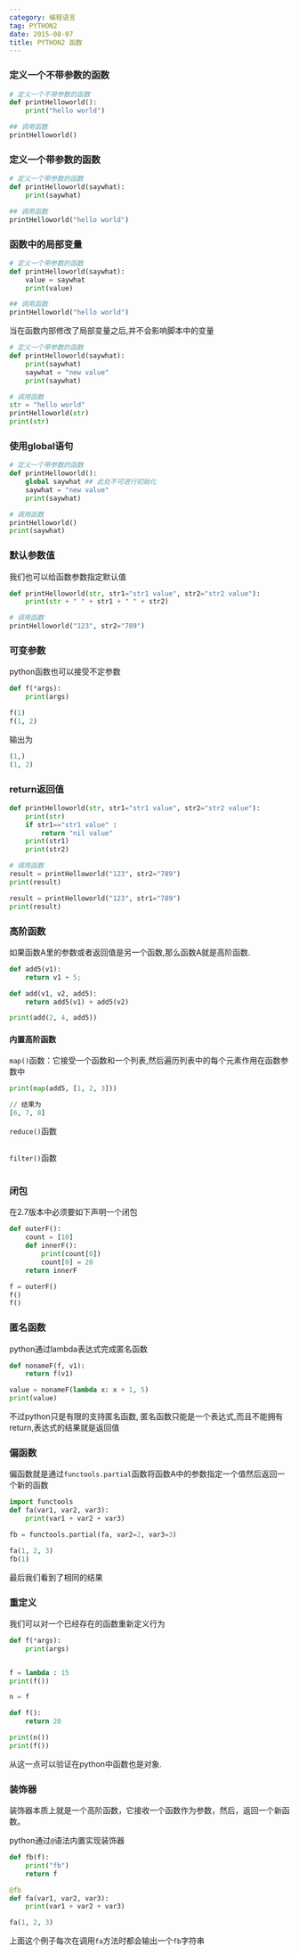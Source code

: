 ```yaml
---
category: 编程语言
tag: PYTHON2
date: 2015-08-07
title: PYTHON2 函数
---
```


### 定义一个不带参数的函数
```python
# 定义一个不带参数的函数
def printHelloworld():
    print("hello world")

## 调用函数
printHelloworld()
```

### 定义一个带参数的函数
```python
# 定义一个带参数的函数
def printHelloworld(saywhat):
    print(saywhat)

## 调用函数
printHelloworld("hello world")
```

### 函数中的局部变量
```python
# 定义一个带参数的函数
def printHelloworld(saywhat):
    value = saywhat
    print(value)

## 调用函数
printHelloworld("hello world")
```

当在函数内部修改了局部变量之后,并不会影响脚本中的变量
```python
# 定义一个带参数的函数
def printHelloworld(saywhat):
    print(saywhat)
    saywhat = "new value"
    print(saywhat)

# 调用函数
str = "hello world"
printHelloworld(str)
print(str)
```

### 使用global语句
```python
# 定义一个带参数的函数
def printHelloworld():
    global saywhat ## 此处不可进行初始化
    saywhat = "new value"
    print(saywhat)

# 调用函数
printHelloworld()
print(saywhat)
```

### 默认参数值
我们也可以给函数参数指定默认值
```python
def printHelloworld(str, str1="str1 value", str2="str2 value"):
    print(str + " " + str1 + " " + str2)

# 调用函数
printHelloworld("123", str2="789")
```

### 可变参数
python函数也可以接受不定参数
```python
def f(*args):
	print(args)

f(1)
f(1, 2)
```
输出为
```python
(1,)
(1, 2)
```

### return返回值
```python
def printHelloworld(str, str1="str1 value", str2="str2 value"):
    print(str)
    if str1=="str1 value" :
        return "nil value"
    print(str1)
    print(str2)

# 调用函数
result = printHelloworld("123", str2="789")
print(result)

result = printHelloworld("123", str1="789")
print(result)
```

### 高阶函数
如果函数A里的参数或者返回值是另一个函数,那么函数A就是高阶函数.
```python
def add5(v1):
	return v1 + 5;

def add(v1, v2, add5):
	return add5(v1) + add5(v2)

print(add(2, 4, add5))
```

#### 内置高阶函数
`map()`函数：它接受一个函数和一个列表,然后遍历列表中的每个元素作用在函数参数中
```python
print(map(add5, [1, 2, 3]))

// 结果为
[6, 7, 8]
```

`reduce()`函数
```python

```

`filter()`函数
```python

```

### 闭包
在2.7版本中必须要如下声明一个闭包
```python
def outerF():
	count = [10]
	def innerF():
		print(count[0])
		count[0] = 20
	return innerF

f = outerF()
f()
f()
```

### 匿名函数
python通过lambda表达式完成匿名函数
```python
def nonameF(f, v1):
	return f(v1)

value = nonameF(lambda x: x + 1, 5)
print(value)
```
不过python只是有限的支持匿名函数, 匿名函数只能是一个表达式,而且不能拥有return,表达式的结果就是返回值

### 偏函数
偏函数就是通过`functools.partial`函数将函数A中的参数指定一个值然后返回一个新的函数
```python
import functools
def fa(var1, var2, var3):
	print(var1 + var2 + var3)

fb = functools.partial(fa, var2=2, var3=3)

fa(1, 2, 3)
fb(1)
```
最后我们看到了相同的结果

### 重定义
我们可以对一个已经存在的函数重新定义行为
```python
def f(*args):
	print(args)


f = lambda : 15
print(f())

n = f

def f():
	return 20

print(n())
print(f())
```
从这一点可以验证在python中函数也是对象.

### 装饰器
装饰器本质上就是一个高阶函数，它接收一个函数作为参数，然后，返回一个新函数。

python通过`@`语法内置实现装饰器
```python
def fb(f):
	print("fb")
	return f

@fb
def fa(var1, var2, var3):
	print(var1 + var2 + var3)

fa(1, 2, 3)
```
上面这个例子每次在调用`fa`方法时都会输出一个`fb`字符串
